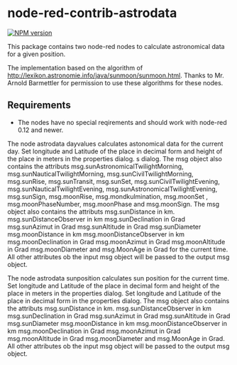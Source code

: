 node-red-contrib-astrodata
=============

[![NPM version](https://badge.fury.io/js/node-red-contrib-astrodata.svg)](http://badge.fury.io/js/node-red-contrib-astrodata)

This package contains two node-red nodes to calculate astronomical data for a given position.

The implementation based on the algorithm of http://lexikon.astronomie.info/java/sunmoon/sunmoon.html. Thanks to Mr. Arnold Barmettler for permission to use these algorithms for these nodes.

## Requirements

* The nodes have no special reqirements and should work with node-red 0.12 and newer.

The node astrodata dayvalues calculates astonomical data for the current day. Set longitude and Latitude of the place in decimal form and height of the place in meters in the properties dialog. s dialog.
The msg object also contains the attributs msg.sunAstronomicalTwilightMorning, msg.sunNauticalTwilightMorning, msg.sunCivilTwilightMorning, msg.sunRise, msg.sunTransit, msg.sunSet, msg.sunCivilTwilightEvening, msg.sunNauticalTwilightEvening, msg.sunAstronomicalTwilightEvening, msg.sunSign, msg.moonRise, msg.mondkulmination, msg.moonSet , msg.moonPhaseNumber, msg.moonPhase and msg.moonSign.
The msg object also contains the attributs msg.sunDistance in km. msg.sunDistanceObserver in km msg.sunDeclination in Grad msg.sunAzimut in Grad msg.sunAltitude in Grad msg.sunDiameter msg.moonDistance in km msg.moonDistanceObserver in km msg.moonDeclination in Grad msg.moonAzimut in Grad msg.moonAltitude in Grad msg.moonDiameter and msg.MoonAge in Grad for the current time.
All other attributes ob the input msg object will be passed to the output msg object.

The node astrodata sunposition calculates sun position for the current time. Set longitude and Latitude of the place in decimal form and height of the place in meters in the properties dialog.
Set longitude and Latitude of the place in decimal form in the properties dialog.
The msg object also contains the attributs msg.sunDistance in km. msg.sunDistanceObserver in km msg.sunDeclination in Grad msg.sunAzimut in Grad msg.sunAltitude in Grad msg.sunDiameter msg.moonDistance in km msg.moonDistanceObserver in km msg.moonDeclination in Grad msg.moonAzimut in Grad msg.moonAltitude in Grad msg.moonDiameter and msg.MoonAge in Grad. All other attributes ob the input msg object will be passed to the output msg object.
